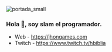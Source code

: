 ![portada_small](https://user-images.githubusercontent.com/1939353/209717791-0353dde6-1805-4f4e-8d58-0260ae78edf8.jpg)


### Hola 👋, soy slam el programador.

- Web - https://jhongames.com
- Twitch - https://www.twitch.tv/hbiblia

<!--
**hbiblia/hbiblia** is a ✨ _special_ ✨ repository because its `README.md` (this file) appears on your GitHub profile.

- 🔭 I’m currently working on ...
- 🌱 I’m currently learning ...
- 👯 I’m looking to collaborate on ...
- 🤔 I’m looking for help with ...
- 💬 Ask me about ...
- 📫 How to reach me: ...
- 😄 Pronouns: ...
- ⚡ Fun fact: ...
-->
